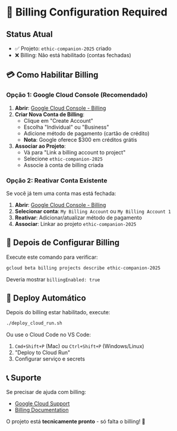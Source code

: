 # 🚨 Billing Configuration Required

## Status Atual
- ✅ Projeto: `ethic-companion-2025` criado
- ❌ Billing: Não está habilitado (contas fechadas)

## 💳 Como Habilitar Billing

### Opção 1: Google Cloud Console (Recomendado)
1. **Abrir**: [Google Cloud Console - Billing](https://console.cloud.google.com/billing)
2. **Criar Nova Conta de Billing**:
   - Clique em "Create Account"
   - Escolha "Individual" ou "Business"
   - Adicione método de pagamento (cartão de crédito)
   - **Nota**: Google oferece $300 em créditos grátis
3. **Associar ao Projeto**:
   - Vá para "Link a billing account to project"
   - Selecione `ethic-companion-2025`
   - Associe à conta de billing criada

### Opção 2: Reativar Conta Existente
Se você já tem uma conta mas está fechada:
1. **Abrir**: [Google Cloud Console - Billing](https://console.cloud.google.com/billing)
2. **Selecionar conta**: `My Billing Account` ou `My Billing Account 1`
3. **Reativar**: Adicionar/atualizar método de pagamento
4. **Associar**: Linkar ao projeto `ethic-companion-2025`

## 🔄 Depois de Configurar Billing

Execute este comando para verificar:
```bash
gcloud beta billing projects describe ethic-companion-2025
```

Deveria mostrar `billingEnabled: true`

## 🚀 Deploy Automático

Depois do billing estar habilitado, execute:
```bash
./deploy_cloud_run.sh
```

Ou use o Cloud Code no VS Code:
1. `Cmd+Shift+P` (Mac) ou `Ctrl+Shift+P` (Windows/Linux)
2. "Deploy to Cloud Run"
3. Configurar serviço e secrets

## 📞 Suporte

Se precisar de ajuda com billing:
- [Google Cloud Support](https://cloud.google.com/support)
- [Billing Documentation](https://cloud.google.com/billing/docs)

O projeto está **tecnicamente pronto** - só falta o billing! 🎯
